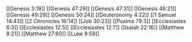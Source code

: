 [[Genesis 3:19]]
[[Genesis 47:29]]
[[Genesis 47:31]]
[[Genesis 48:21]]
[[Genesis 49:29]]
[[Genesis 50:24]]
[[Deuteronomy 4:22]]
[[1 Samuel 14:43]]
[[2 Chronicles 16:14]]
[[Job 30:23]]
[[Psalms 79:3]]
[[Ecclesiastes 6:3]]
[[Ecclesiastes 12:5]]
[[Ecclesiastes 12:7]]
[[Isaiah 22:16]]
[[Matthew 8:21]]
[[Matthew 27:60]]
[[Luke 9:59]]

